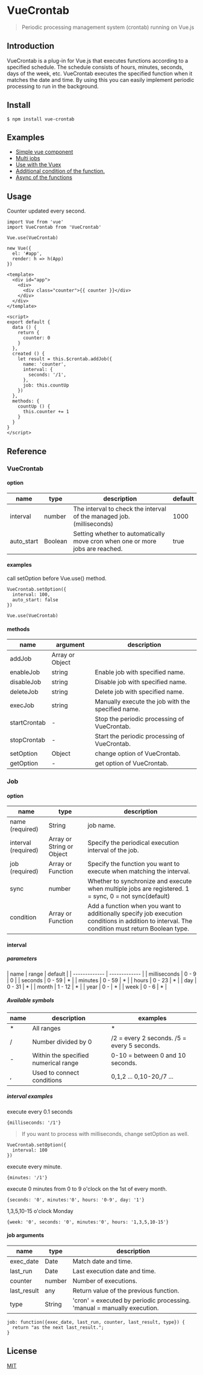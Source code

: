 # VueCrontab

> Periodic processing management system (crontab) running on Vue.js

## Introduction

VueCrontab is a plug-in for Vue.js that executes functions according to a specified schedule.
The schedule consists of hours, minutes, seconds, days of the week, etc. VueCrontab executes the specified function when it matches the date and time.
By using this you can easily implement periodic processing to run in the background.

## Install

```
$ npm install vue-crontab
```

## Examples

- [Simple vue component](https://github.com/hirasaki1985/vue-crontab/tree/master/examples/simple_vuecomponent)
- [Multi jobs](https://github.com/hirasaki1985/vue-crontab/tree/master/examples/multi_jobs)
- [Use with the Vuex](https://github.com/hirasaki1985/vue-crontab/tree/master/examples/use_vuex)
- [Additional condition of the function.](https://github.com/hirasaki1985/vue-crontab/tree/master/examples/additional_condition)
- [Async of the functions](https://github.com/hirasaki1985/vue-crontab/tree/master/examples/sync_execution)

## Usage

Counter updated every second.

```
import Vue from 'vue'
import VueCrontab from 'VueCrontab'

Vue.use(VueCrontab)

new Vue({
  el: '#app',
  render: h => h(App)
})
```

```
<template>
  <div id="app">
    <div>
      <div class="counter">{{ counter }}</div>
    </div>
  </div>
</template>

<script>
export default {
  data () {
    return {
      counter: 0
    }
  },
  created () {
    let result = this.$crontab.addJob({
      name: 'counter',
      interval: {
        seconds: '/1',
      },
      job: this.countUp
    })
  },
  methods: {
    countUp () {
      this.counter += 1
    }
  }
}
</script>
```

## Reference
### VueCrontab
#### option

| name | type | description | default |
| ------------- | ------------- | ------------- | ------------- |
| interval | number | The interval to check the interval of the managed job.(milliseconds) | 1000 |
| auto_start | Boolean | Setting whether to automatically move cron when one or more jobs are reached. | true |

#### examples

call setOption before Vue.use() method.

```
VueCrontab.setOption({
  interval: 100,
  auto_start: false
})

Vue.use(VueCrontab)
```

#### methods

| name | argument | description |
| ------------- | ------------- | ------------- |
| addJob | Array<Object> or Object |  |
| enableJob | string | Enable job with specified name. |
| disableJob | string | Disable job with specified name. |
| deleteJob | string | Delete job with specified name. |
| execJob | string | Manually execute the job with the specified name. |
| startCrontab | - | Stop the periodic processing of VueCrontab. |
| stopCrontab | - | Start the periodic processing of VueCrontab. |
| setOption | Object | change option of VueCrontab. |
| getOption | - | get option of VueCrontab. |

### Job
#### option

| name | type | description |
| ------------- | ------------- | ------------- |
| name (required) | String | job name. |
| interval (required) | Array<String or Object> or String or Object | Specify the periodical execution interval of the job. |
| job (required) | Array<Function> or Function | Specify the function you want to execute when matching the interval. |
| sync | number | Whether to synchronize and execute when multiple jobs are registered. 1 = sync, 0 = not sync(default) |
| condition | Array<Function> or Function | Add a function when you want to additionally specify job execution conditions in addition to interval. The condition must return Boolean type. |

#### interval
##### parameters

| name | range | default |
| ------------- | ------------- |
| milliseconds | 0 - 9 | 0 |
| seconds | 0 - 59 | * |
| minutes | 0 - 59 | * |
| hours | 0 - 23 | * |
| day | 0 - 31 | * |
| month | 1 - 12 | * |
| year | 0 - | * |
| week | 0 - 6 | * |

##### Available symbols
| name  | description | examples |
| ------------- | ------------- | ------------- |
| * | All ranges | * |
| / | Number divided by 0 | /2 = every 2 seconds. /5 = every 5 seconds. |
| - | Within the specified numerical range | 0-10 = between 0 and 10 seconds. |
| , | Used to connect conditions | 0,1,2 ... 0,10-20,/7 ... |

##### interval examples

execute every 0.1 seconds
```
{milliseconds: '/1'}
```

> If you want to process with milliseconds, change setOption as well.
```
VueCrontab.setOption({
  interval: 100
})
```

execute every minute.
```
{minutes: '/1'}
```

execute 0 minutes from 0 to 9 o'clock on the 1st of every month.
```
{seconds: '0', minutes:'0', hours: '0-9', day: '1'}
```

1,3,5,10-15 o'clock Monday
```
{week: '0', seconds: '0', minutes:'0', hours: '1,3,5,10-15'}
```

#### job arguments

| name | type | description |
| ------------- | ------------- | ------------- |
| exec_date | Date | Match date and time. |
| last_run | Date | Last execution date and time. |
| counter | number | Number of executions. |
| last_result | any | Return value of the previous function. |
| type | String | 'cron' = executed by periodic processing. 'manual = manually execution. |

```
job: function({exec_date, last_run, counter, last_result, type}) {
  return "as the next last_result.";
}
```

## License

[MIT](https://github.com/hirasaki1985/vue-crontab/blob/master/LICENSE)
